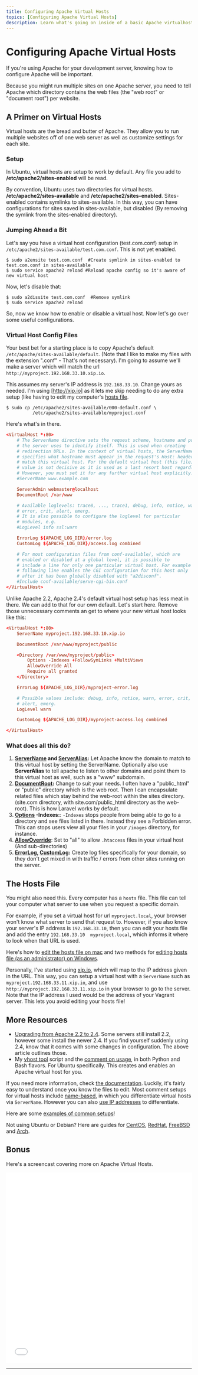 ```yaml
---
title: Configuring Apache Virtual Hosts
topics: [Configuring Apache Virtual Hosts]
description: Learn what's going on inside of a basic Apache virtualhost
---
```


# Configuring Apache Virtual Hosts

If you're using Apache for your development server, knowing how to configure Apache will be important.

Because you might run multiple sites on one Apache server, you need to tell Apache which directory contains the web files (the "web root" or "document root") per website.

## A Primer on Virtual Hosts

Virtual hosts are the bread and butter of Apache. They allow you to run multiple websites off of one web server as well as customize settings for each site.

### Setup

In Ubuntu, virtual hosts are setup to work by default. Any file you add to **/etc/apache2/sites-enabled** will be read.

By convention, Ubuntu uses two directories for virtual hosts. **/etc/apache2/sites-available** and **/etc/apache2/sites-enabled**. Sites-enabled contains symlinks to sites-available. In this way, you can have configurations for sites saved in sites-available, but disabled (By removing the symlink from the sites-enabled directory).

### Jumping Ahead a Bit

Let's say you have a virtual host configuration (test.com.conf) setup in `/etc/apache2/sites-available/test.com.conf`. This is not yet enabled.

```shell
$ sudo a2ensite test.com.conf  #Create symlink in sites-enabled to test.com.conf in sites-available
$ sudo service apache2 reload #Reload apache config so it's aware of new virtual host
```

Now, let's disable that:

    $ sudo a2dissite test.com.conf  #Remove symlink
    $ sudo service apache2 reload

So, now we know how to enable or disable a virtual host. Now let's go over some useful configurations.

### Virtual Host Config Files

Your best bet for a starting place is to copy Apache's default `/etc/apache/sites-available/default`. (Note that I like to make my files with the extension ".conf" - That's not necessary). I'm going to assume we'll make a server which will match the url `http://myproject.192.168.33.10.xip.io`. 

This assumes my server's IP address is `192.168.33.10`. Change yours as needed. I'm using [http://xip.io] as it lets me skip needing to do any extra setup (like having to edit my computer's [hosts file](http://en.wikipedia.org/wiki/Hosts_(file)).

```
$ sudo cp /etc/apache2/sites-available/000-default.conf \
          /etc/apache2/sites-available/myproject.conf
```

Here's what's in there.

```conf
<VirtualHost *:80>
    # The ServerName directive sets the request scheme, hostname and port that
    # the server uses to identify itself. This is used when creating
    # redirection URLs. In the context of virtual hosts, the ServerName
    # specifies what hostname must appear in the request's Host: header to
    # match this virtual host. For the default virtual host (this file) this
    # value is not decisive as it is used as a last resort host regardless.
    # However, you must set it for any further virtual host explicitly.
    #ServerName www.example.com

    ServerAdmin webmaster@localhost
    DocumentRoot /var/www

    # Available loglevels: trace8, ..., trace1, debug, info, notice, warn,
    # error, crit, alert, emerg.
    # It is also possible to configure the loglevel for particular
    # modules, e.g.
    #LogLevel info ssl:warn

    ErrorLog ${APACHE_LOG_DIR}/error.log
    CustomLog ${APACHE_LOG_DIR}/access.log combined

    # For most configuration files from conf-available/, which are
    # enabled or disabled at a global level, it is possible to
    # include a line for only one particular virtual host. For example the
    # following line enables the CGI configuration for this host only
    # after it has been globally disabled with "a2disconf".
    #Include conf-available/serve-cgi-bin.conf
</VirtualHost>
```

Unlike Apache 2.2, Apache 2.4's default virtual host setup has less meat in there. We can add to that for our own default. Let's start here. Remove those unnecessary comments an get to where your new virtual host looks like this:

```conf
<VirtualHost *:80>
    ServerName myproject.192.168.33.10.xip.io

    DocumentRoot /var/www/myproject/public

    <Directory /var/www/myproject/public>
        Options -Indexes +FollowSymLinks +MultiViews
        AllowOverride All
        Require all granted
    </Directory>

    ErrorLog ${APACHE_LOG_DIR}/myproject-error.log

    # Possible values include: debug, info, notice, warn, error, crit,
    # alert, emerg.
    LogLevel warn

    CustomLog ${APACHE_LOG_DIR}/myproject-access.log combined

</VirtualHost>
```

### What does all this do?

1. **[ServerName](http://httpd.apache.org/docs/2.4/mod/core.html#servername) and [ServerAlias](http://httpd.apache.org/docs/2.4/mod/core.html#serveralias):** Let Apache know the domain to match to this virtual host by setting the ServerName. Optionally also use **ServerAlias** to tell apache to listen to other domains and point them to this virtual host as well, such as a "www" subdomain.
2. **[DocumentRoot](http://httpd.apache.org/docs/current/mod/core.html#documentroot):** Change to suit your needs. I often have a "public_html" or "public" directory which is the web root. Then I can encapsulate related files which stay behind the web-root within the sites directory. (site.com directory, with site.com/public_html directory as the web-root). This is how Laravel works by default.
3. **[Options](http://httpd.apache.org/docs/current/mod/core.html#options) -Indexes:**: `-Indexes` stops people from being able to go to a directory and see files listed in there. Instead they see a Forbidden error. This can stops users view all your files in your `/images` directory, for instance. 
4. **[AllowOverride](http://httpd.apache.org/docs/current/mod/core.html#allowoverride)**: Set to "all" to allow `.htaccess` files in your virtual host (And sub-directories)
5. **[ErrorLog](http://httpd.apache.org/docs/current/mod/core.html#errorlog), [CustomLog](http://httpd.apache.org/docs/2.4/mod/mod_log_config.html#customlog):** Create log files specifically for your domain, so they don't get mixed in with traffic / errors from other sites running on the server.

## The Hosts File

You might also need this. Every computer has a `hosts` file. This file can tell your computer what server to use when you request a specific domain.

For example, if you set a virtual host for url `myproject.local`, your browser won't know what server to send that request to. However, if you also know your server's IP address is `192.168.33.10`, then you can edit your hosts file and add the entry `192.168.33.10  myproject.local`, which informs it where to look when that URL is used.

Here's how to [edit the hosts file on mac](http://osxdaily.com/2012/08/07/edit-hosts-file-mac-os-x/) and two methods for [editing hosts file (as an administrator) on Windows](http://www.petri.co.il/edit-hosts-file-windows-8.htm).

Personally, I've started using [xip.io](http://xip.io), which will map to the IP address given in the URL. This way, you can setup a virtual host with a `ServerName` such as `myproject.192.168.33.11.xip.io`, and use `http://myproject.192.168.33.11.xip.io` in your browser to go to the server. Note that the IP address I used would be the address of your Vagrant server. This lets you avoid editing your hosts file!


## More Resources

* [Upgrading from Apache 2.2 to 2.4](http://httpd.apache.org/docs/2.4/upgrading.html). Some servers still install 2.2, however some install the newer 2.4. If you find yourself suddenly using 2.4, know that it comes with some changes in configuration. The above article outlines those.
* My [vhost tool](https://gist.github.com/fideloper/2710970) script and the [comment on usage](https://gist.github.com/fideloper/2710970#comment-993649), in both Python and Bash flavors. For Ubuntu specifically. This creates and enables an Apache virtual host for you.


If you need more information, check [the documentation](https://httpd.apache.org/docs/2.4/vhosts/). Luckily, it's fairly easy to understand once you know the files to edit. Most comment setups for virtual hosts include [name-based](https://httpd.apache.org/docs/2.4/vhosts/name-based.html), in which you differentiate virtual hosts via `ServerName`. However you can also [use IP addresses](https://httpd.apache.org/docs/2.4/vhosts/ip-based.html) to differentiate.

Here are some [examples of common setups](https://httpd.apache.org/docs/2.4/vhosts/examples.html)!

Not using Ubuntu or Debian? Here are guides for [CentOS](https://www.digitalocean.com/community/articles/how-to-set-up-apache-virtual-hosts-on-centos-6), [RedHat](https://access.redhat.com/site/documentation/en-US/Red_Hat_Enterprise_Linux/4/html/Reference_Guide/s1-apache-virtualhosts.html), [FreeBSD](http://www5.us.freebsd.org/doc/handbook/network-apache.html#AEN39491) and [Arch](https://www.digitalocean.com/community/articles/how-to-set-up-apache-virtual-hosts-on-arch-linux).

## Bonus

Here's a screencast covering more on Apache Virtual Hosts.

<iframe src="//player.vimeo.com/video/87364924" width="100%" height="517" style="width:100%" frameborder="0" webkitallowfullscreen mozallowfullscreen allowfullscreen></iframe>

---
